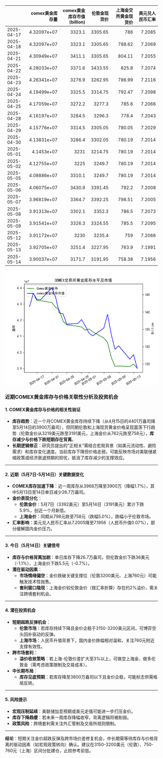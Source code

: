 |            |   comex黄金库存量 |   comex黄金库存市值(billion) |   伦敦金现货价 |   上海金交所黄金现货价 |   美元兑人民币汇率 |
|:-----------|------------------:|-----------------------------:|---------------:|-----------------------:|-------------------:|
| 2025-04-17 |       4.32097e+07 |                       3323.1 |        3305.65 |                 786    |             7.2085 |
| 2025-04-18 |       4.32097e+07 |                       3323.1 |        3305.65 |                 788.62 |             7.2069 |
| 2025-04-21 |       4.30949e+07 |                       3411.1 |        3305.65 |                 804.11 |             7.2055 |
| 2025-04-22 |       4.28033e+07 |                       3371.6 |        3433.55 |                 825.8  |             7.2074 |
| 2025-04-23 |       4.26341e+07 |                       3276.9 |        3262.95 |                 786.99 |             7.2116 |
| 2025-04-24 |       4.19499e+07 |                       3325.5 |        3314.75 |                 792.47 |             7.2098 |
| 2025-04-25 |       4.17059e+07 |                       3272.2 |        3277.3  |                 785.6  |             7.2066 |
| 2025-04-28 |       4.16197e+07 |                       3284.5 |        3296.3  |                 778.4  |             7.2043 |
| 2025-04-29 |       4.15776e+07 |                       3314.5 |        3305.05 |                 780.05 |             7.2029 |
| 2025-04-30 |       4.13831e+07 |                       3286.4 |        3302.05 |                 780.19 |             7.2014 |
| 2025-05-01 |       4.1453e+07  |                       3231   |        3214.75 |                 780.19 |             7.2014 |
| 2025-05-02 |       4.12755e+07 |                       3225   |        3249.7  |                 780.19 |             7.2014 |
| 2025-05-05 |       4.08886e+07 |                       3310.1 |        3249.7  |                 780.19 |             7.2014 |
| 2025-05-06 |       4.06075e+07 |                       3430.9 |        3391.45 |                 792.2  |             7.2008 |
| 2025-05-07 |       3.96819e+07 |                       3364.7 |        3392.25 |                 798.51 |             7.2005 |
| 2025-05-08 |       3.91313e+07 |                       3302.1 |        3352.3  |                 786.5  |             7.2073 |
| 2025-05-09 |       3.91541e+07 |                       3326.3 |        3324.55 |                 785.5  |             7.2095 |
| 2025-05-12 |       3.91172e+07 |                       3230   |        3235.4  |                 759    |             7.2066 |
| 2025-05-13 |       3.92705e+07 |                       3251.4 |        3227.95 |                 763.9  |             7.1991 |
| 2025-05-14 |       3.90037e+07 |                       3171.7 |        3191.95 |                 758.38 |             7.1956 |

![图](gold.png)



### 近期COMEX黄金库存与价格关联性分析及投资机会

#### 1. **COMEX黄金库存与价格的相关性验证**
   - **库存趋势**：近一个月COMEX黄金库存持续下降（从4月15日的4401万盎司降至5月14日的3900万盎司），但同期伦敦和上海现货黄金价格呈现震荡下行趋势（伦敦金价从3219美元跌至3191美元，上海金价从762元跌至758元），**库存减少与价格下跌短期存在背离**。
   - **长期逻辑修正**：研究员提出的“正相关”需结合宏观背景（如美元流动性、避险需求）和库存变化速度。当前库存下降但价格走弱，可能反映市场对美联储紧缩政策或经济衰退预期的担忧，抵消了库存减少的支撑效应。

---

#### 2. **近期（5月7日-5月14日）关键数据变化**
   - **COMEX库存加速下降**：近一周库存从3968万降至3900万（降幅1.7%），其中5月13日至14日单日减少26.7万盎司。
   - **金价表现分化**：
     - **伦敦金价**：5月7日（3392美元）至5月14日（3191美元）累计下跌5.9%，创近一个月新低。
     - **上海金价**：同期从798元跌至758元（跌幅5.0%），跌幅小于伦敦市场。
   - **汇率影响**：美元兑人民币汇率从7.2005降至7.1956（人民币升值0.07%），部分缓解国内金价压力。

---

#### 3. **今日（5月14日）关键信号**
   - **库存与价格背离加剧**：单日库存下降26.7万盎司，但伦敦金价下跌36美元（-1.1%）、上海金价下跌5.5元（-0.7%）。
   - **潜在驱动因素**：
     - **市场情绪偏空**：金价跌破关键支撑位（伦敦3200美元、上海760元）可能触发技术性抛售。
     - **套利窗口隐现**：上海金价较伦敦金价（按汇率折算）存在约2%溢价，需关注跨境套利机会。

---

#### 4. **潜在投资机会**
   - **短期超跌反弹机会**：
     - **伦敦市场**：若库存持续下降且金价企稳于3150-3200美元区间，可博弈空头回补驱动的反弹。
     - **上海市场**：人民币升值背景下，国内金价跌幅相对温和，关注760元附近支撑有效性。
   - **跨市场套利**：
     - **溢价收敛策略**：若上海-伦敦价差扩大至3%以上，可做空上海金、做多伦敦金（需考虑政策限制及交易成本）。
   - **中长期布局**：
     - **库存见底预期**：若库存降至3800万盎司以下且金价企稳，可能标志供需格局反转。

---

#### 5. **风险提示**
   - **宏观压制延续**：美联储加息预期或美元走强可能进一步打压金价。
   - **库存下降趋缓**：若未来一周库存降幅收窄，背离逻辑将被削弱。
   - **政策风险**：跨境套利需关注外汇管制及交易所规则限制。

---

**结论**：短期关注金价超跌反弹及跨市场价差修复机会，中长期需等待库存与价格背离的驱动因素（如宏观政策转向）确认。建议在3150-3200美元（伦敦）、750-760元（上海）区间分批建仓，止损参考前低。